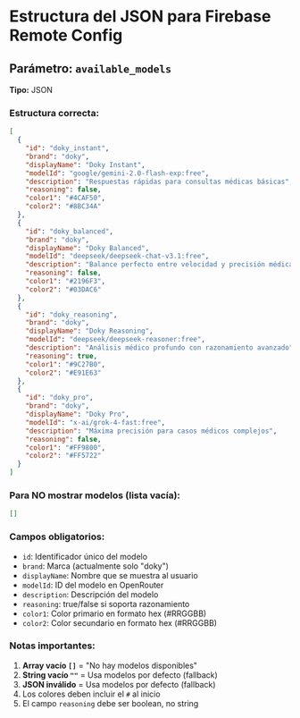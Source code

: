 # Estructura del JSON para Firebase Remote Config

## Parámetro: `available_models`
**Tipo:** JSON

### Estructura correcta:

```json
[
  {
    "id": "doky_instant",
    "brand": "doky",
    "displayName": "Doky Instant",
    "modelId": "google/gemini-2.0-flash-exp:free",
    "description": "Respuestas rápidas para consultas médicas básicas",
    "reasoning": false,
    "color1": "#4CAF50",
    "color2": "#8BC34A"
  },
  {
    "id": "doky_balanced",
    "brand": "doky", 
    "displayName": "Doky Balanced",
    "modelId": "deepseek/deepseek-chat-v3.1:free",
    "description": "Balance perfecto entre velocidad y precisión médica",
    "reasoning": false,
    "color1": "#2196F3",
    "color2": "#03DAC6"
  },
  {
    "id": "doky_reasoning",
    "brand": "doky",
    "displayName": "Doky Reasoning", 
    "modelId": "deepseek/deepseek-reasoner:free",
    "description": "Análisis médico profundo con razonamiento avanzado",
    "reasoning": true,
    "color1": "#9C27B0",
    "color2": "#E91E63"
  },
  {
    "id": "doky_pro",
    "brand": "doky",
    "displayName": "Doky Pro",
    "modelId": "x-ai/grok-4-fast:free", 
    "description": "Máxima precisión para casos médicos complejos",
    "reasoning": false,
    "color1": "#FF9800",
    "color2": "#FF5722"
  }
]
```

### Para NO mostrar modelos (lista vacía):
```json
[]
```

### Campos obligatorios:
- `id`: Identificador único del modelo
- `brand`: Marca (actualmente solo "doky")
- `displayName`: Nombre que se muestra al usuario
- `modelId`: ID del modelo en OpenRouter
- `description`: Descripción del modelo
- `reasoning`: true/false si soporta razonamiento
- `color1`: Color primario en formato hex (#RRGGBB)
- `color2`: Color secundario en formato hex (#RRGGBB)

### Notas importantes:
1. **Array vacío `[]`** = "No hay modelos disponibles"
2. **String vacío `""`** = Usa modelos por defecto (fallback)
3. **JSON inválido** = Usa modelos por defecto (fallback)
4. Los colores deben incluir el `#` al inicio
5. El campo `reasoning` debe ser boolean, no string